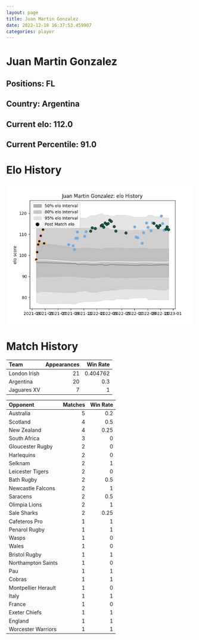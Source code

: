```yaml
---  
layout: page  
title: Juan Martin Gonzalez  
date: 2022-12-18 16:37:53.459907  
categories: player  
---
```

# Juan Martin Gonzalez

## Positions: FL

## Country: Argentina

## Current elo: 112.0

## Current Percentile: 91.0

# Elo History


![elo history](history_JuanMartinGonzalez.png)
# Match History


| Team         |   Appearances |   Win Rate |
|:-------------|--------------:|-----------:|
| London Irish |            21 |   0.404762 |
| Argentina    |            20 |   0.3      |
| Jaguares XV  |             7 |   1        |

| Opponent            |   Matches |   Win Rate |
|:--------------------|----------:|-----------:|
| Australia           |         5 |       0.2  |
| Scotland            |         4 |       0.5  |
| New Zealand         |         4 |       0.25 |
| South Africa        |         3 |       0    |
| Gloucester Rugby    |         2 |       0    |
| Harlequins          |         2 |       0    |
| Selknam             |         2 |       1    |
| Leicester Tigers    |         2 |       0    |
| Bath Rugby          |         2 |       0.5  |
| Newcastle Falcons   |         2 |       1    |
| Saracens            |         2 |       0.5  |
| Olimpia Lions       |         2 |       1    |
| Sale Sharks         |         2 |       0.25 |
| Cafeteros Pro       |         1 |       1    |
| Penarol Rugby       |         1 |       1    |
| Wasps               |         1 |       0    |
| Wales               |         1 |       0    |
| Bristol Rugby       |         1 |       1    |
| Northampton Saints  |         1 |       0    |
| Pau                 |         1 |       1    |
| Cobras              |         1 |       1    |
| Montpellier Herault |         1 |       0    |
| Italy               |         1 |       1    |
| France              |         1 |       0    |
| Exeter Chiefs       |         1 |       1    |
| England             |         1 |       1    |
| Worcester Warriors  |         1 |       1    |